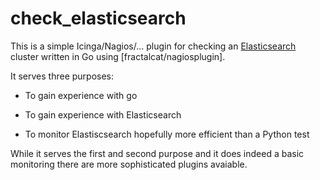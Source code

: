 check_elasticsearch
===================

This is a simple Icinga/Nagios/… plugin for checking an
[Elasticsearch](http://www.elasticsearch.org/) cluster written in Go
using [fractalcat/nagiosplugin].

It serves three purposes:

* To gain experience with go

* To gain experience with Elasticsearch

* To monitor Elastiscsearch hopefully more efficient than a Python test

While it serves the first and second purpose and it does indeed a basic
monitoring there are more sophisticated plugins avaiable.